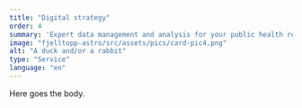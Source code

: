 ```yaml
---
title: "Digital strategy"
order: 4
summary: 'Expert data management and analysis for your public health research project.'
image: "fjelltopp-astro/src/assets/pics/card-pic4.png"
alt: "A duck and/or a rabbit"
type: "Service"
language: "en"
---
```


Here goes the body.